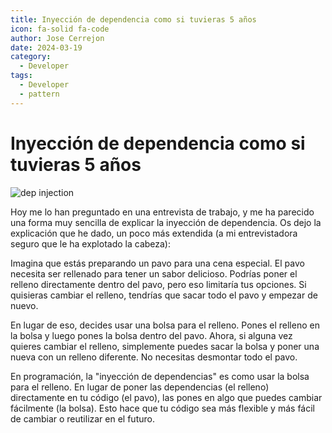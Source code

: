 ```yaml
---
title: Inyección de dependencia como si tuvieras 5 años
icon: fa-solid fa-code
author: Jose Cerrejon
date: 2024-03-19
category:
  - Developer
tags:
  - Developer
  - pattern
---
```

# Inyección de dependencia como si tuvieras 5 años

![dep injection](/images/2024/03/turkey.png "¿Por qué he elegido este ejemplo para explicar la inyección de dependencias?. Generado con AI.")

Hoy me lo han preguntado en una entrevista de trabajo, y me ha parecido una forma muy sencilla de explicar la inyección de dependencia. Os dejo la explicación que he dado, un poco más extendida (a mi entrevistadora seguro que le ha explotado la cabeza):

Imagina que estás preparando un pavo para una cena especial. El pavo necesita ser rellenado para tener un sabor delicioso. Podrías poner el relleno directamente dentro del pavo, pero eso limitaría tus opciones. Si quisieras cambiar el relleno, tendrías que sacar todo el pavo y empezar de nuevo.

En lugar de eso, decides usar una bolsa para el relleno. Pones el relleno en la bolsa y luego pones la bolsa dentro del pavo. Ahora, si alguna vez quieres cambiar el relleno, simplemente puedes sacar la bolsa y poner una nueva con un relleno diferente. No necesitas desmontar todo el pavo.

En programación, la "inyección de dependencias" es como usar la bolsa para el relleno. En lugar de poner las dependencias (el relleno) directamente en tu código (el pavo), las pones en algo que puedes cambiar fácilmente (la bolsa). Esto hace que tu código sea más flexible y más fácil de cambiar o reutilizar en el futuro.